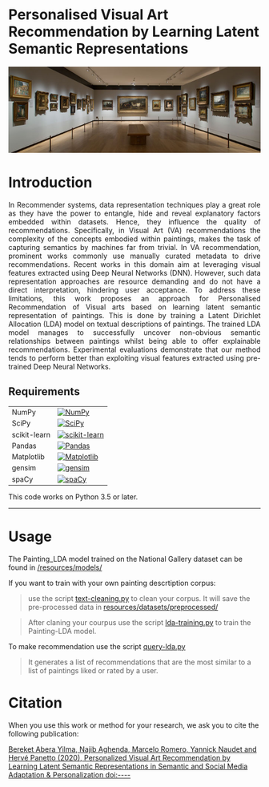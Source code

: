 # Personalised Visual Art Recommendation by Learning Latent Semantic Representations
<p align="center">
<img width="1100"  src="/figures/cover.jpg"/> 
</p>

# Introduction
<p align="justify">
In Recommender systems, data representation techniques play a great role as they have the power to entangle, hide and reveal explanatory factors embedded within datasets. Hence, they influence the quality of recommendations. Specifically, in Visual Art (VA) recommendations the complexity of the concepts embodied within paintings, makes the task of capturing semantics by machines far from trivial. In VA recommendation, prominent works commonly use manually curated metadata to drive recommendations. Recent works in this domain aim at leveraging visual features extracted using Deep Neural Networks (DNN). However, such data representation approaches are resource demanding and do not have a direct interpretation, hindering user acceptance. To address these limitations, this work proposes an approach for Personalised Recommendation of Visual arts based on learning latent semantic representation of paintings. This is done by training a Latent Dirichlet Allocation (LDA) model on textual descriptions of paintings. The trained LDA model manages to successfully uncover non-obvious semantic relationships between paintings whilst being able to offer explainable recommendations. Experimental evaluations demonstrate that our method tends to perform better than exploiting visual features extracted using pre-trained Deep Neural Networks. 
</p>


## Requirements

<table>
<tr>
  <td>NumPy</td>
  <td>
    <a href="https://www.numpy.org/">
    <img src="https://img.shields.io/badge/NumPy-v1.19.1-green" alt="NumPy" />
    </a>
  </td>
</tr>
<tr>
  <td>SciPy</td>
  <td>
    <a href="https://www.scipy.org/">
    <img src="https://img.shields.io/badge/SciPy-v1.5.2-red" alt="SciPy" />
    </a>
  </td>
</tr>
<tr>
  <td>scikit-learn</td>
  <td>
    <a href="https://www.scikit-learn.org/">
    <img src="https://img.shields.io/badge/scikit--learn-v0.23.2-blueviolet" alt="scikit-learn" />
    </a>
</td>
</tr>
<tr>
  <td>Pandas</td>
  <td>
    <a href="https://www.pandas.pydata.org/">
    <img src="https://img.shields.io/badge/pandas-v1.1.1-blue" alt="Pandas" />
    </a>
  </td>
</tr>
<tr>
  <td>Matplotlib</td>
  <td>
    <a href="https://matplotlib.org/">
    <img src="https://img.shields.io/badge/Matplotlib-v3.3.1-orange" alt="Matplotlib" />
    </a>
  </td>
</tr>
<tr>
	<td>gensim</td>
	<td>
		<a href="https://radimrehurek.com/gensim/">
		<img src="https://img.shields.io/badge/gensim-v3.8.3-blue"  alt="gensim" />
	</a>
	</td>
</tr>
<tr>
	<td>spaCy</td>
	<td>
		<a href="https://spacy.io/usage">
		<img src="https://img.shields.io/badge/spaCy-v2.3.2-ff69b4"  alt="spaCy" />
	</a>
	</td>
</tr>
</table>

This code  works on Python 3.5 or later.

* * *
# Usage
The Painting_LDA model trained on the National Gallery dataset can be found in [/resources/models/](https://github.com/Bekyilma/Visual_art-recommender/tree/master/resources/models)

If you want to train with your own painting descrtiption corpus:
> use the script [text-cleaning.py](https://github.com/Bekyilma/Visual_art-recommender/blob/master/text-cleaning.py) to clean your corpus. It will save the pre-processed data in [resources/datasets/preprocessed/](https://github.com/Bekyilma/Visual_art-recommender/tree/master/resources/datasets/preprocessed)

> After claning your courpus use the script [lda-training.py](https://github.com/Bekyilma/Visual_art-recommender/blob/master/lda-training.py) to train the Painting-LDA model. 

To make recommendation use the script [query-lda.py](https://github.com/Bekyilma/Visual_art-recommender/blob/master/query-lda.py)

> It generates a list of recommendations that are the most similar to a list of paintings liked or rated by a user.

Citation
========

When you use this work or method for your research, we ask you to cite the following publication:

[Bereket Abera Yilma, Najib Aghenda, Marcelo Romero, Yannick Naudet and Hervé Panetto (2020), Personalized Visual Art Recommendation by Learning Latent Semantic Representations in Semantic and Social Media Adaptation & Personalization doi:----](https://arxiv.org/abs/2008.02687)

